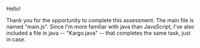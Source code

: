 Hello! 

Thank you for the opportunity to complete this assessment. The main file is named "main.js". Since I'm more familiar with java than JavaScript, I've also included a file in java -- "Kargo.java" -- that completes the same task, just in case.
